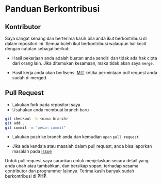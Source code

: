 # Panduan Berkontribusi

## Kontributor

Saya sangat senang dan berterima kasih bila anda ikut berkontribusi di dalam repositori ini. Semua boleh ikut berkontribusi walaupun hal kecil dengan catatan sebagai berikut:

- Hasil pekerjaan anda adalah buatan anda sendiri dan tidak ada hak cipta dari orang lain. Jika ditemukan kesamaan, maka tidak akan saya `merge`.

- Hasil kerja anda akan berlisensi [MIT](LICENSE) ketika permintaan pull request anda sudah di merged.

## Pull Request

- Lakukan fork pada repositori saya
- Usahakan anda membuat branch baru
```sh
git checkout -b <nama branch>
git add .
git commit -m "pesan commit"
```
- Lakukan push ke branch anda dan kemudian `open` `pull request`

- Jika ada kendala atau masalah dalam pull request, anda bisa laporkan masalah pada [issue](https://github.com/prayogaekaardiansyah/PHP/issues)

Untuk pull request saya sarankan untuk menjelaskan secara detail yang anda ubah atau tambahkan, dan bersikap sopan, terhadap sesama contributor dan programmer lainnya. Terima kasih banyak sudah berkontribusi di **PHP**.
